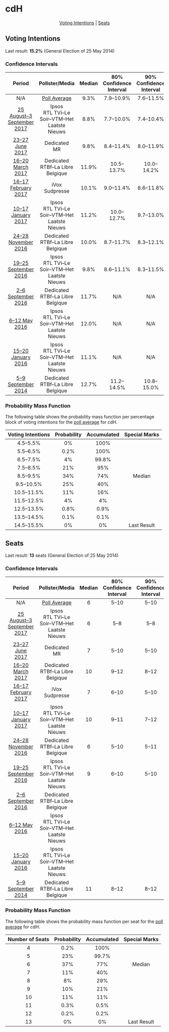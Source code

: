 # cdH

<p align="center"><a href="#voting-intentions">Voting Intentions</a> | <a href="#seats">Seats</a></p>

## Voting Intentions

Last result: **15.2%** (General Election of 25 May 2014)

### Confidence Intervals

| Period     | Pollster/Media   | Median | 80% Confidence Interval | 90% Confidence Interval | 95% Confidence Interval | 99% Confidence Interval |
|:----------:|:----------------:|:-----------:|:-----------------------:|:-----------------------:|:-----------------------:|:-----------------------:|
| N/A | [Poll Average](average.html) | 9.3% | 7.9–10.9% | 7.6–11.5% | 7.3–11.9% | 6.8–12.8% |
| [25 August–3 September 2017](2017-09-03-Ipsos.html) | Ipsos <br> RTL TVi–Le Soir–VTM–Het Laatste Nieuws | 8.8% | 7.7–10.0% | 7.4–10.4% | 7.1–10.7% | 6.6–11.4% |
| [23–27 June 2017](2017-06-27-Dedicated.html) | Dedicated <br> MR | 9.8% | 8.4–11.4% | 8.0–11.9% | 7.7–12.3% | 7.1–13.2% |
| [16–20 March 2017](2017-03-20-Dedicated.html) | Dedicated <br> RTBf–La Libre Belgique | 11.9% | 10.5–13.7% | 10.0–14.2% | 9.7–14.6% | 9.0–15.5% |
| [16–17 February 2017](2017-02-17-IVox.html) | iVox <br> Sudpresse | 10.1% | 9.0–11.4% | 8.6–11.8% | 8.4–12.1% | 7.8–12.8% |
| [10–17 January 2017](2017-01-17-Ipsos.html) | Ipsos <br> RTL TVi–Le Soir–VTM–Het Laatste Nieuws | 11.2% | 10.0–12.7% | 9.7–13.0% | 9.4–13.4% | 8.8–14.1% |
| [24–28 November 2016](2016-11-28-Dedicated.html) | Dedicated <br> RTBf–La Libre Belgique | 10.0% | 8.7–11.7% | 8.3–12.1% | 7.9–12.6% | 7.3–13.4% |
| [19–25 September 2016](2016-09-25-Ipsos.html) | Ipsos <br> RTL TVi–Le Soir–VTM–Het Laatste Nieuws | 9.8% | 8.6–11.1% | 8.3–11.5% | 8.1–11.8% | 7.5–12.5% |
| [2–6 September 2016](2016-09-06-Dedicated.html) | Dedicated <br> RTBf–La Libre Belgique | 11.7% | N/A | N/A | N/A | N/A |
| [6–12 May 2016](2016-05-12-Ipsos.html) | Ipsos <br> RTL TVi–Le Soir–VTM–Het Laatste Nieuws | 12.0% | N/A | N/A | N/A | N/A |
| [15–20 January 2016](2016-01-20-Ipsos.html) | Ipsos <br> RTL TVi–Le Soir–VTM–Het Laatste Nieuws | 11.1% | N/A | N/A | N/A | N/A |
| [5–9 September 2014](2014-09-09-Dedicated.html) | Dedicated <br> RTBf–La Libre Belgique | 12.7% | 11.2–14.5% | 10.8–15.0% | 10.4–15.5% | 9.7–16.3% |

### Probability Mass Function

The following table shows the probability mass function per percentage block of voting intentions for the [poll average](average.html) for cdH.

| Voting Intentions | Probability | Accumulated | Special Marks |
|:-----------------:|:-----------:|:-----------:|:-------------:|
| 4.5–5.5% | 0% | 100% |  |
| 5.5–6.5% | 0.2% | 100% |  |
| 6.5–7.5% | 4% | 99.8% |  |
| 7.5–8.5% | 21% | 95% |  |
| 8.5–9.5% | 34% | 74% | Median |
| 9.5–10.5% | 25% | 40% |  |
| 10.5–11.5% | 11% | 16% |  |
| 11.5–12.5% | 4% | 4% |  |
| 12.5–13.5% | 0.8% | 0.9% |  |
| 13.5–14.5% | 0.1% | 0.1% |  |
| 14.5–15.5% | 0% | 0% | Last Result |


## Seats

Last result: **13** seats (General Election of 25 May 2014)

### Confidence Intervals

| Period     | Pollster/Media   | Median | 80% Confidence Interval | 90% Confidence Interval | 95% Confidence Interval | 99% Confidence Interval |
|:----------:|:----------------:|:------:|:-----------------------:|:-----------------------:|:-----------------------:|:-----------------------:|
| N/A | [Poll Average](average.html) | 6 | 5–10 | 5–10 | 5–10 | 5–11 |
| [25 August–3 September 2017](2017-09-03-Ipsos.html) | Ipsos <br> RTL TVi–Le Soir–VTM–Het Laatste Nieuws | 6 | 5–8 | 5–8 | 5–9 | 5–10 |
| [23–27 June 2017](2017-06-27-Dedicated.html) | Dedicated <br> MR | 7 | 5–10 | 5–10 | 5–10 | 5–11 |
| [16–20 March 2017](2017-03-20-Dedicated.html) | Dedicated <br> RTBf–La Libre Belgique | 10 | 9–12 | 8–12 | 7–12 | 6–13 |
| [16–17 February 2017](2017-02-17-IVox.html) | iVox <br> Sudpresse | 7 | 6–10 | 5–10 | 5–10 | 5–10 |
| [10–17 January 2017](2017-01-17-Ipsos.html) | Ipsos <br> RTL TVi–Le Soir–VTM–Het Laatste Nieuws | 10 | 9–11 | 7–12 | 6–12 | 6–12 |
| [24–28 November 2016](2016-11-28-Dedicated.html) | Dedicated <br> RTBf–La Libre Belgique | 6 | 5–10 | 5–11 | 5–11 | 5–12 |
| [19–25 September 2016](2016-09-25-Ipsos.html) | Ipsos <br> RTL TVi–Le Soir–VTM–Het Laatste Nieuws | 9 | 6–10 | 5–10 | 5–10 | 5–11 |
| [2–6 September 2016](2016-09-06-Dedicated.html) | Dedicated <br> RTBf–La Libre Belgique |  |  |  |  |  |
| [6–12 May 2016](2016-05-12-Ipsos.html) | Ipsos <br> RTL TVi–Le Soir–VTM–Het Laatste Nieuws |  |  |  |  |  |
| [15–20 January 2016](2016-01-20-Ipsos.html) | Ipsos <br> RTL TVi–Le Soir–VTM–Het Laatste Nieuws |  |  |  |  |  |
| [5–9 September 2014](2014-09-09-Dedicated.html) | Dedicated <br> RTBf–La Libre Belgique | 11 | 8–12 | 8–12 | 7–12 | 6–13 |

### Probability Mass Function

The following table shows the probability mass function per seat for the [poll average](average.html) for cdH.

| Number of Seats | Probability | Accumulated | Special Marks |
|:---------------:|:-----------:|:-----------:|:-------------:|
| 4 | 0.2% | 100% |  |
| 5 | 23% | 99.7% |  |
| 6 | 37% | 77% | Median |
| 7 | 11% | 40% |  |
| 8 | 8% | 29% |  |
| 9 | 10% | 21% |  |
| 10 | 11% | 11% |  |
| 11 | 0.3% | 0.5% |  |
| 12 | 0.2% | 0.2% |  |
| 13 | 0% | 0% | Last Result |


